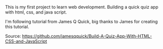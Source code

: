 This is my first project to learn web development.
Building a quick quiz app with html, css, and java script.

I'm following tutorial from James Q Quick, big thanks to James for creating this tutorial.

Source: https://github.com/jamesqquick/Build-A-Quiz-App-With-HTML-CSS-and-JavaScript
